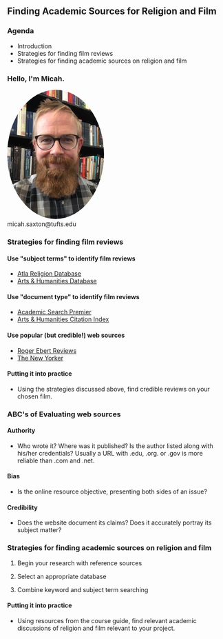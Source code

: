 ## Finding Academic Sources for Religion and Film


### Agenda
* Introduction
* Strategies for finding film reviews
* Strategies for finding academic sources on religion and film


### Hello, I'm Micah.
<img src="./images/saxton_profile.jpg" height=300 style="border-radius: 50%">
<br>
micah.saxton@tufts.edu


### Strategies for finding film reviews

#### Use "subject terms" to identify film reviews
* [Atla Religion Database](http://www.library.tufts.edu/ezproxy/ezproxy.asp?LOCATION=ATLAReligion)
* [Arts & Humanities Database](http://www.library.tufts.edu/ezproxy/ezproxy.asp?LOCATION=PQArtHum)

#### Use "document type" to identify film reviews
* [Academic Search Premier](http://www.library.tufts.edu/ezproxy/ezproxy.asp?LOCATION=AcademicSearch)
* [Arts & Humanities Citation Index](http://www.library.tufts.edu/ezproxy/ezproxy.asp?LOCATION=WOSArHuCiIn)

#### Use popular (but credible!) web sources
* [Roger Ebert Reviews](http://www.rogerebert.com/reviews)
* [The New Yorker](https://login.ezproxy.library.tufts.edu/login?url=http://www.newyorker.com/archive)

#### Putting it into practice
* Using the strategies discussed above, find credible reviews on your chosen film.


### ABC's of Evaluating web sources

#### Authority
* Who wrote it? Where was it published? Is the author listed along with his/her credentials? Usually a URL with .edu, .org. or .gov is more reliable than .com and .net.

#### Bias
* Is the online resource objective, presenting both sides of an issue?

#### Credibility
* Does the website document its claims? Does it accurately portray its subject matter?


### Strategies for finding academic sources on religion and film

1. Begin your research with reference sources

2. Select an appropriate database

3. Combine keyword and subject term searching

#### Putting it into practice
* Using resources from the course guide, find relevant academic discussions of religion and film relevant to your project.